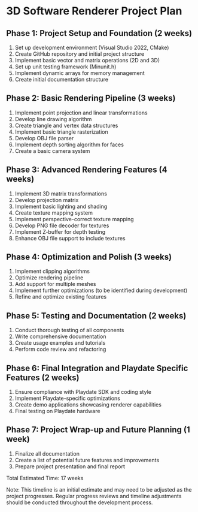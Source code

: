 # 3D Software Renderer Project Plan

## Phase 1: Project Setup and Foundation (2 weeks)
1. Set up development environment (Visual Studio 2022, CMake)
2. Create GitHub repository and initial project structure
3. Implement basic vector and matrix operations (2D and 3D)
4. Set up unit testing framework (Minunit.h)
5. Implement dynamic arrays for memory management
6. Create initial documentation structure

## Phase 2: Basic Rendering Pipeline (3 weeks)
1. Implement point projection and linear transformations
2. Develop line drawing algorithm
3. Create triangle and vertex data structures
4. Implement basic triangle rasterization
5. Develop OBJ file parser
6. Implement depth sorting algorithm for faces
7. Create a basic camera system

## Phase 3: Advanced Rendering Features (4 weeks)
1. Implement 3D matrix transformations
2. Develop projection matrix
3. Implement basic lighting and shading
4. Create texture mapping system
5. Implement perspective-correct texture mapping
6. Develop PNG file decoder for textures
7. Implement Z-buffer for depth testing
8. Enhance OBJ file support to include textures

## Phase 4: Optimization and Polish (3 weeks)
1. Implement clipping algorithms
2. Optimize rendering pipeline
3. Add support for multiple meshes
4. Implement further optimizations (to be identified during development)
5. Refine and optimize existing features

## Phase 5: Testing and Documentation (2 weeks)
1. Conduct thorough testing of all components
2. Write comprehensive documentation
3. Create usage examples and tutorials
4. Perform code review and refactoring

## Phase 6: Final Integration and Playdate Specific Features (2 weeks)
1. Ensure compliance with Playdate SDK and coding style
2. Implement Playdate-specific optimizations
3. Create demo applications showcasing renderer capabilities
4. Final testing on Playdate hardware

## Phase 7: Project Wrap-up and Future Planning (1 week)
1. Finalize all documentation
2. Create a list of potential future features and improvements
3. Prepare project presentation and final report

Total Estimated Time: 17 weeks

Note: This timeline is an initial estimate and may need to be adjusted as the project progresses. Regular progress reviews and timeline adjustments should be conducted throughout the development process.